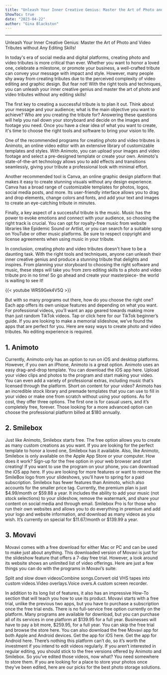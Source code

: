 ```yaml
---
title: "Unleash Your Inner Creative Genius: Master the Art of Photo and Video Tributes without Any Editing Skills!"
ShowToc: true 
date: "2023-04-22"
author: "Gina Blackston"
---
```

*****
Unleash Your Inner Creative Genius: Master the Art of Photo and Video Tributes without Any Editing Skills!

In today's era of social media and digital platforms, creating photo and video tributes is more critical than ever. Whether you want to honor a loved one, celebrate a milestone, or promote your business, a well-crafted tribute can convey your message with impact and style. However, many people shy away from creating tributes due to the perceived complexity of video editing and graphic design. But fear not! With the right tools and techniques, you can unleash your inner creative genius and master the art of photo and video tributes without any editing skills!

The first key to creating a successful tribute is to plan it out. Think about your message and your audience; what is the main objective you want to achieve? Who are you creating the tribute for? Answering these questions will help you nail down your storyboard and decide on the images and footage you need. Once you have a clear idea of what you want to create, it's time to choose the right tools and software to bring your vision to life.

One of the recommended programs for creating photo and video tributes is Animoto, an online video editor with an extensive library of customizable templates and styles. With Animoto, you can upload your images and video footage and select a pre-designed template or create your own. Animoto's state-of-the-art technology allows you to add effects and transitions seamlessly, giving your tribute a professional look with minimal effort.

Another recommended tool is Canva, an online graphic design platform that makes it easy to create stunning visuals without any design experience. Canva has a broad range of customizable templates for photos, logos, social media posts, and more. Its user-friendly interface allows you to drag and drop elements, change colors and fonts, and add your text and images to create an eye-catching tribute in minutes.

Finally, a key aspect of a successful tribute is the music. Music has the power to evoke emotions and connect with your audience, so choosing the right track is crucial. You can opt for royalty-free music from website libraries like Epidemic Sound or Artlist, or you can search for a suitable song on YouTube or other music platforms. Be sure to respect copyright and license agreements when using music in your tribute.

In conclusion, creating photo and video tributes doesn't have to be a daunting task. With the right tools and techniques, anyone can unleash their inner creative genius and produce a stunning tribute that delights and inspires. From planning your storyboard to choosing the right software and music, these steps will take you from zero editing skills to a photo and video tribute pro in no time! So go ahead and create your masterpiece- the world is waiting to see it!

{{< youtube WRS9Gek4V5Q >}} 



But with so many programs out there, how do you choose the right one? Each app offers its own unique features and depending on what you want. For professional videos, you’ll want an app geared towards making more than just random TikTok videos. Tap or click here for our TikTok beginner’s guide.
If you are looking to make a memorial slideshow, we’ve found the apps that are perfect for you. Here are easy ways to create photo and video tributes. No editing experience is required.

 
## 1. Animoto


Currently, Animoto only has an option to run on iOS and desktop platforms. However, if you own an iPhone, Animoto is a great option. Animoto uses an easy drag-and-drop template. You can download the iOS app here. 
Upload your video clips and photos to the program and start making your video. You can even add a variety of professional extras, including music that’s licensed through the platform. 
Short on content for your video? Animoto has an incredible stock library and premade templates that you can use to fill in your video or make one from scratch without using your options.
As for cost, they offer three options. The first one is for casual users, and it’s completely free, forever. Those looking for a more advanced option can choose the professional platform billed at $180 annually.  

 
## 2. Smilebox


Just like Animoto, Smilebox starts free. The free option allows you to create as many custom creations as you want. If you are looking for the perfect template to honor a loved one, Smilebox has it available. 
Also, like Animoto, Smilebox is only available on the Apple App Store or your computer. 
How does it work? Sign-up for the free option in your web browser and start creating! If you want to use the program on your phone, you can download the iOS app here. 
If you are looking for more features or want to remove the SmileBox logo from your slideshows, you’ll have to spring for a paid subscription. Smilebox has fewer features than Animoto, which also accounts for the smaller price tag.
Currently, the premium plan is just $4.99/month or $59.88 a year. It includes the ability to add your music (not stock selections) to your slideshow, remove the watermark, and share your content on social media and through email. 
Smilebox Pro is for those who run their own websites and allows you to do everything in premium and add your logo and website information, and download as many videos as you wish. It’s currently on special for $11.67/month or $139.99 a year. 

 
## 3. Movavi


Movavi comes with a free download for either Mac or PC and can be used to make just about anything. This downloaded version of Movavi is just for the slideshow feature that offers a 7-day free trial. However, a look around its website shows an unlimited list of video offerings. 
Here are just a few things you can do with the programs in Movavi’s suite:

 
Split and slow down videosCombine songs.Convert old VHS tapes into custom videos.Video overlays.Voice overs.A custom screen recorder.


In addition to its long list of features, it also has an impressive How-To section that will teach you how to use its product. Movavi starts with a free trial, unlike the previous two apps, but you have to purchase a subscription once the free trial ends. There is no full-service free option currently on the platform. 
Many programs are available for download, but you can purchase all of its services in one platform at $139.95 for a full year. Businesses will have to pay a bit more, $259.95, for a full year. You can skip the free trial and browse the store here. 
You can also download the free Movavi app for both Apple and Android devices. Get the app for iOS here. Get the app for Android here.
There’s nothing this platform can’t do, so it’s worth the investment if you intend to edit videos regularly. If you aren’t interested in regular editing, you should stick to the free versions offered by Animoto and Smilebox. 
So you’ve edited those videos, now what? You need somewhere to store them. If you are looking for a place to store your photos once they’ve been edited, here are our picks for the best photo storage solutions.




